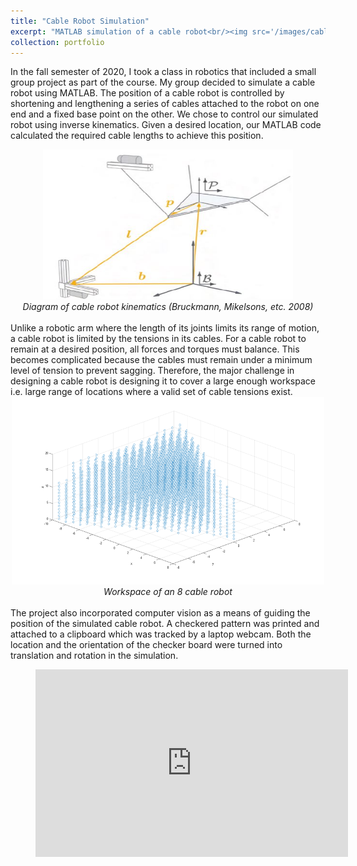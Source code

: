 ```yaml
---
title: "Cable Robot Simulation"
excerpt: "MATLAB simulation of a cable robot<br/><img src='/images/cable_robot_sim.PNG' width='250' height='150'>"
collection: portfolio
---
```

In the fall semester of 2020, I took a class in robotics that included a small group project as part of the course. My group decided to simulate a cable robot using MATLAB. The position of a cable robot is controlled by shortening and lengthening a series of cables attached to the robot on one end and a fixed base point on the other. We chose to control our simulated robot using inverse kinematics. Given a desired location, our MATLAB code calculated the required cable lengths to achieve this position.<br/>
<center><img src ='/images/cable_robot_diag.JPG' width="400" height="240"><br/>
<em>Diagram of cable robot kinematics (Bruckmann, Mikelsons, etc. 2008)</em></center><br/>
Unlike a robotic arm where the length of its joints limits its range of motion, a cable robot is limited by the tensions in its cables. For a cable robot to remain at a desired position, all forces and torques must balance. This becomes complicated because the cables must remain under a minimum level of tension to prevent sagging. Therefore, the major challenge in designing a cable robot is designing it to cover a large enough workspace i.e. large range of locations where a valid set of cable tensions exist.<br/>
<center><img src ='/images/cable_robot_wrkspc.png' width = "500" height="300"><br/>
<em>Workspace of an 8 cable robot</em></center><br/>
The project also incorporated computer vision as a means of guiding the position of the simulated cable robot. A checkered pattern was printed and attached to a clipboard which was tracked by a laptop webcam. Both the location and the orientation of the checker board were turned into translation and rotation in the simulation.<br/>
<figure class="video_container">
  <iframe src="https://www.youtube.com/embed/acuXtbej174" frameborder="0" allowfullscreen="true" width="500" height="300"> </iframe>
</figure>
